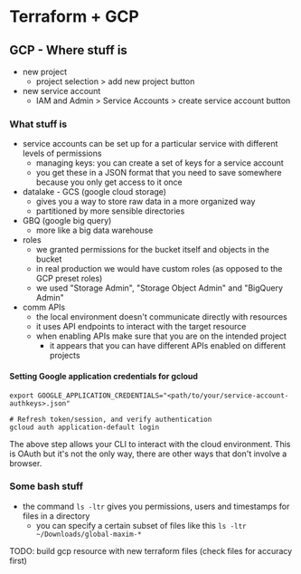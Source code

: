 # Terraform + GCP

## GCP - Where stuff is
- new project
    - project selection > add new project button
- new service account
    - IAM and Admin > Service Accounts > create service account button

### What stuff is
- service accounts can be set up for a particular service with different levels of permissions
    - managing keys: you can create a set of keys for a service account
    - you get these in a JSON format that you need to save somewhere because you only get access to it once
- datalake - GCS (google cloud storage)
    - gives you a way to store raw data in a more organized way
    - partitioned by more sensible directories
- GBQ (google big query)
    - more like a big data warehouse
- roles
    - we granted permissions for the bucket itself and objects in the bucket
    - in real production we would have custom roles (as opposed to the GCP preset roles)
    - we used "Storage Admin", "Storage Object Admin" and "BigQuery Admin"
- comm APIs
    - the local environment doesn't communicate directly with resources
    - it uses API endpoints to interact with the target resource
    - when enabling APIs make sure that you are on the intended project
        - it appears that you can have different APIs enabled on different projects


#### Setting Google application credentials for gcloud
```
export GOOGLE_APPLICATION_CREDENTIALS="<path/to/your/service-account-authkeys>.json"

# Refresh token/session, and verify authentication
gcloud auth application-default login
```

The above step allows your CLI to interact with the cloud environment. This is OAuth but it's not the only way, there are other ways that don't involve a browser.

### Some bash stuff
- the command `ls -ltr` gives you permissions, users and timestamps for files in a directory
    - you can specify a certain subset of files like this `ls -ltr ~/Downloads/global-maxim-*`

TODO: build gcp resource with new terraform files (check files for accuracy first)